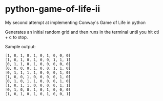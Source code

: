 # python-game-of-life-ii
My second attempt at implementing Conway's Game of Life in python

Generates an initial random grid and then runs in the terminal until you hit ctl + c to stop.

Sample output:

```
[1, 0, 1, 0, 1, 0, 1, 0, 0, 0]
[1, 0, 1, 0, 1, 0, 0, 1, 1, 1]
[0, 1, 1, 0, 1, 0, 0, 0, 0, 0]
[0, 0, 0, 0, 1, 0, 0, 1, 1, 0]
[0, 1, 1, 1, 1, 0, 0, 0, 1, 0]
[1, 0, 0, 1, 0, 0, 0, 0, 1, 0]
[0, 1, 0, 1, 1, 0, 0, 0, 1, 0]
[1, 0, 1, 1, 0, 0, 0, 0, 1, 1]
[0, 1, 0, 0, 1, 0, 1, 0, 0, 0]
[1, 0, 1, 0, 1, 0, 1, 0, 0, 1]
```
